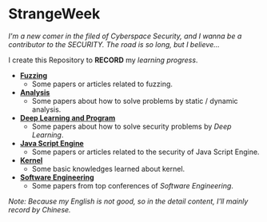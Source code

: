 # StrangeWeek

*I'm a new comer in the filed of Cyberspace Security, and I wanna be a contributor to the SECURITY. The road is so long, but I believe...*

I create this Repository to **RECORD** my *learning progress*.

* **[Fuzzing](./Fuzzing)**
  * Some papers or articles related to fuzzing.
* **[Analysis](./Analysis)**
  * Some papers about how to solve problems by static / dynamic analysis.
* **[Deep Learning and Program](./DLP)**
  * Some papers about how to solve security problems by *Deep Learning*.
* **[Java Script Engine](./JSEngine)**
  * Some papers or articles related to the security of Java Script Engine.
* **[Kernel](./Kernel)**
  * Some basic knowledges learned about kernel.
* **[Software Engineering](./SE)**
  * Some papers from top conferences of *Software Engineering*.

*Note: Because my English is not good, so in the detail content, I'll mainly record by Chinese.*
